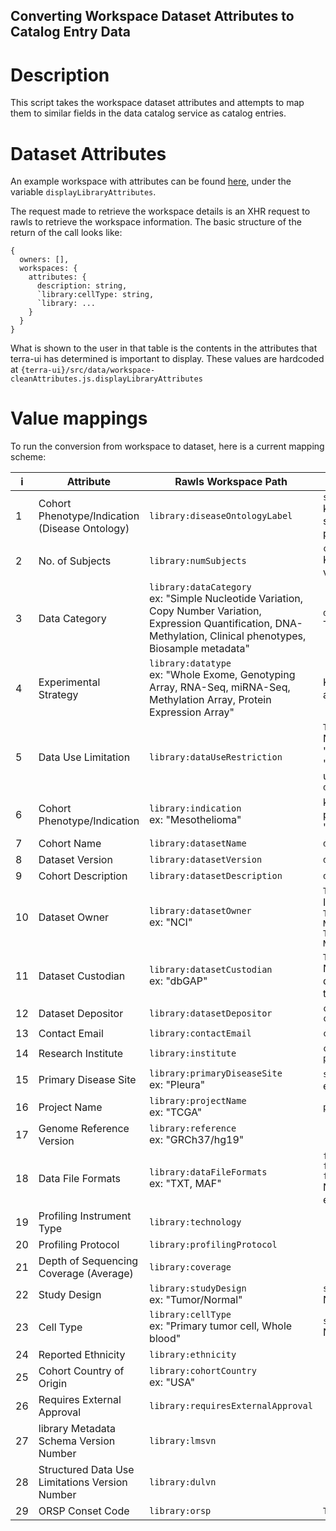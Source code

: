 ## Converting Workspace Dataset Attributes to Catalog Entry Data

# Description
This script takes the workspace dataset attributes and attempts to map them to similar fields in the data catalog service as catalog entries.

# Dataset Attributes
An example workspace with attributes can be found [here](https://github.com/DataBiosphere/terra-ui/blob/dev/src/data/workspace-attributes.js#2), under the variable `displayLibraryAttributes`.

The request made to retrieve the workspace details is an XHR request to rawls to retrieve the workspace information. The basic structure of the return of the call looks like:

```
{
  owners: [],
  workspaces: {
    attributes: {
      description: string,
      `library:cellType: string,
      `library: ...
    }
  }
}
```

What is shown to the user in that table is the contents in the attributes that terra-ui has determined is important to display. These values are hardcoded at 
`{terra-ui}/src/data/workspace-cleanAttributes.js.displayLibraryAttributes`

# Value mappings
To run the conversion from workspace to dataset, here is a current mapping scheme:


| i | Attribute | Rawls Workspace Path | Data Catalog Entry Path |
| - | --------- | -------------------- | -------------------------- |
| 1 | Cohort Phenotype/Indication (Disease Ontology)  | `library:diseaseOntologyLabel` | `samples.disease.0`<br>kathy: lists predefined terms, but forces them to stick with a specific vocabulary. The other phenotype field is the diseases |
| 2 | No. of Subjects | `library:numSubjects` | `counts.donors`<br>Kathy: suggests leaving out this field because it is volatile and can easily become inaccurate |
| 3 | Data Category | `library:dataCategory`<br>ex: "Simple Nucleotide Variation, Copy Number Variation, Expression Quantification, DNA-Methylation, Clinical phenotypes, Biosample metadata" | `dct:dataCategory`*<br>This field does not currently exist |
| 4 | Experimental Strategy | `library:datatype`<br>ex: "Whole Exome, Genotyping Array, RNA-Seq, miRNA-Seq, Methylation Array, Protein Expression Array" | Kathy: Map this to data modality, talk to kathy about getting the mapping of terms |
| 5 | Data Use Limitation | `library:dataUseRestriction` | `TerraDCAT_ap:hasDataUsePermission.0`<br>Not a perfect mapping, we will need to normalize "General Research Use" to "TerraCore:GeneralResearchUse", preferably using the mapping found [here](https://github.com/DataBiosphere/terra-ui/blob/dev/src/pages/library/dataBrowser-utils.js#23) under `datasetReleasePolicies` |
| 6 | Cohort Phenotype/Indication | `library:indication`<br>ex: "Mesothelioma" | kathy: might not be useful, could consider pre-pending with source (ie: "TCGA" or "Anvil_phenotype") |
| 7 | Cohort Name | `library:datasetName` | `dct:title` |
| 8 | Dataset Version | `library:datasetVersion` | `dct:version` |
| 9 | Cohort Description | `library:datasetDescription` | `dct:description` |
| 10 | Dataset Owner | `library:datasetOwner`<br>ex: "NCI" | `TerraDCAT_ap:hasDataCollection.0.dct:identifier`<br>If we have enough information, we can also build:<br> `TerraDCAT_AP:hasDataCollection.0.dct:publisher: National Cancer Institute`<br>`TerraDCAT_AP:hasDataCollection.0.dct:title: National Cancer Institute` |
| 11 | Dataset Custodian | `library:datasetCustodian`<br>ex: "dbGAP" | `TerraDCAT_ap:hasDataCollection.0.dct:identifier`<br>Note: This conflicts with "Dataset Owner", but I dont think we have another option for where to put this. |
| 12 | Dataset Depositor | `library:datasetDepositor` | `contributors.0.contactName`<br>`contributors.0.correspondingContributor = true` |
| 13 | Contact Email | `library:contactEmail` | `contributors.0.email` |
| 14 | Research Institute | `library:institute` | `contributors.0.institution`<br>`prov:wasAssociatedWith` |
| 15 | Primary Disease Site | `library:primaryDiseaseSite`<br>ex: "Pleura" | `samples.disease.0`?<br>ex: "Brain Cancer" |
| 16 | Project Name | `library:projectName`<br>ex: "TCGA" | `prov:wasGeneratedBy` |
| 17 | Genome Reference Version | `library:reference`<br>ex: "GRCh37/hg19" |  |
| 18 | Data File Formats | `library:dataFileFormats`<br>ex: "TXT, MAF" | `files.0.dcat:mediaType`<br>`files.0.count = 0`<br>`files.0.byteSize = 0`<br>Note: No way of knowing how many files match each file format |
| 19 | Profiling Instrument Type | `library:technology` |  |
| 20 | Profiling Protocol | `library:profilingProtocol` |  |
| 21 | Depth of Sequencing Coverage (Average) | `library:coverage` |  |
| 22 | Study Design | `library:studyDesign`<br>ex: "Tumor/Normal" | `samples.disease.0`<br>Note: concat value with "Primary Disease Site"? |
| 23 | Cell Type | `library:cellType`<br>ex: "Primary tumor cell, Whole blood" | `samples.disease.0`<br>Note: concat value with "Primary Disease Site"? |
| 24 | Reported Ethnicity | `library:ethnicity` |  |
| 25 | Cohort Country of Origin | `library:cohortCountry`<br>ex: "USA" |  |
| 26 | Requires External Approval | `library:requiresExternalApproval` |  |
| 27 | library Metadata Schema Version Number | `library:lmsvn` |  |
| 28 | Structured Data Use Limitations Version Number | `library:dulvn` |  |
| 29 | ORSP Conset Code | `library:orsp` | `TerraDCAT_ap:hasConsentGroup` |
